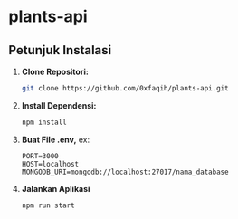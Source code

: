 # plants-api

## Petunjuk Instalasi

1. **Clone Repositori:**
   ```bash
   git clone https://github.com/0xfaqih/plants-api.git
2. **Install Dependensi:**
   ```bash
   npm install
3. **Buat File .env,**
   ex:
   ```
   PORT=3000
   HOST=localhost
   MONGODB_URI=mongodb://localhost:27017/nama_database
2. **Jalankan Aplikasi**
   ```bash
   npm run start
